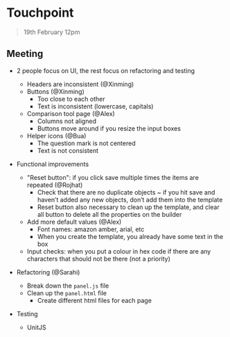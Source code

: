 # Touchpoint

> 19th February 12pm

## Meeting

- 2 people focus on UI, the rest focus on refactoring and testing
  - Headers are inconsistent (@Xinming)
  - Buttons (@Xinming)
    - Too close to each other
    - Text is inconsistent (lowercase, capitals)
  - Comparison tool page (@Alex)
    - Columns not aligned
    - Buttons move around if you resize the input boxes
  - Helper icons (@Bua)
    - The question mark is not centered
    - Text is not consistent
- Functional improvements

  - "Reset button": if you click save multiple times the items are repeated (@Rojhat)
    - Check that there are no duplicate objects ~ if you hit save and haven’t added any new objects, don’t add them into the template
    - Reset button also necessary to clean up the template, and clear all button to delete all the properties on the builder
  - Add more default values (@Alex)
    - Font names: amazon amber, arial, etc
    - When you create the template, you already have some text in the box
  - Input checks: when you put a colour in hex code if there are any characters that should not be there (not a priority)

- Refactoring (@Sarahi)

  - Break down the `panel.js` file
  - Clean up the `panel.html` file
    - Create different html files for each page

- Testing
  - UnitJS
